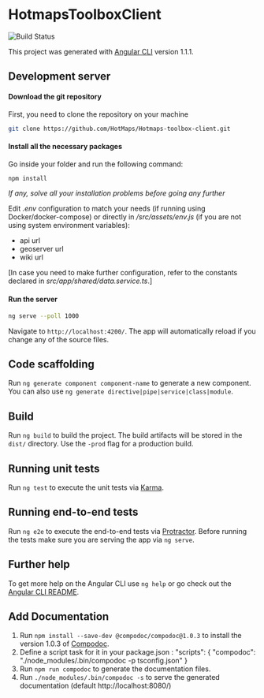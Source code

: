 # HotmapsToolboxClient

![Build Status](https://vlheasilab.hevs.ch/buildStatus/icon?job=Hotmaps-toolbox-client%2Fdevelop)

This project was generated with [Angular CLI](https://github.com/angular/angular-cli) version 1.1.1.

## Development server

#### Download the git repository
First, you need to clone the repository on your machine

```bash
git clone https://github.com/HotMaps/Hotmaps-toolbox-client.git
```

#### Install all the necessary packages
Go inside your folder and run the following command:

```bash
npm install
```

*If any, solve all your installation problems before going any further*

Edit *.env* configuration to match your needs (if running using Docker/docker-compose) or directly in */src/assets/env.js* (if you are not using system environment variables):
- api url
- geoserver url
- wiki url

[In case you need to make further configuration, refer to the constants declared in *src/app/shared/data.service.ts*.]

#### Run the server
```bash
ng serve --poll 1000
```
Navigate to `http://localhost:4200/`. The app will automatically reload if you change any of the source files.


## Code scaffolding

Run `ng generate component component-name` to generate a new component. You can also use `ng generate directive|pipe|service|class|module`.

## Build

Run `ng build` to build the project. The build artifacts will be stored in the `dist/` directory. Use the `-prod` flag for a production build.

## Running unit tests

Run `ng test` to execute the unit tests via [Karma](https://karma-runner.github.io).

## Running end-to-end tests

Run `ng e2e` to execute the end-to-end tests via [Protractor](http://www.protractortest.org/).
Before running the tests make sure you are serving the app via `ng serve`.

## Further help

To get more help on the Angular CLI use `ng help` or go check out the [Angular CLI README](https://github.com/angular/angular-cli/blob/master/README.md).

## Add Documentation

1. Run `npm install --save-dev @compodoc/compodoc@1.0.3` to install the version 1.0.3 of [Compodoc](https://compodoc.github.io/website/).
2. Define a script task for it in your package.json :
	"scripts": {
  		"compodoc": "./node_modules/.bin/compodoc -p tsconfig.json"
	}
3. Run `npm run compodoc` to generate the documentation files.
4. Run `./node_modules/.bin/compodoc -s` to serve the generated documentation (default http://localhost:8080/)
